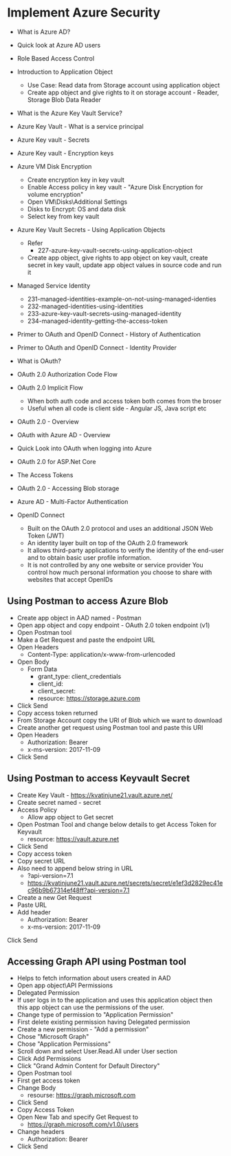 # Implement Azure Security
- What is Azure AD?
- Quick look at Azure AD users
- Role Based Access Control
- Introduction to Application Object
  - Use Case: Read data from Storage account using application object
  - Create app object and give rights to it on storage account - Reader, Storage Blob Data Reader
- What is the Azure Key Vault Service?
- Azure Key Vault - What is a service principal
- Azure Key vault - Secrets
- Azure Key vault - Encryption keys
- Azure VM Disk Encryption
  - Create encryption key in key vault
  - Enable Access policy in key vault - "Azure Disk Encryption for volume encryption"
  - Open VM\Disks\Additional Settings
  - Disks to Encrypt: OS and data disk
  - Select key from key vault
- Azure Key Vault Secrets - Using Application Objects
  - Refer
    - 227-azure-key-vault-secrets-using-application-object
  - Create app object, give rights to app object on key vault, create secret in key vault, update app object values in source code and run it

- Managed Service Identity
  - 231-managed-identities-example-on-not-using-managed-identies
  - 232-managed-identities-using-identities
  - 233-azure-key-vault-secrets-using-managed-identity
  - 234-managed-identity-getting-the-access-token

- Primer to OAuth and OpenID Connect - History of Authentication
- Primer to OAuth and OpenID Connect - Identity Provider
- What is OAuth?
- OAuth 2.0 Authorization Code Flow
- OAuth 2.0 Implicit Flow
  - When both auth code and access token both comes from the broser
  - Useful when all code is client side - Angular JS, Java script etc
- OAuth 2.0 - Overview
- OAuth with Azure AD - Overview
- Quick Look into OAuth when logging into Azure
- OAuth 2.0 for ASP.Net Core
- The Access Tokens
- OAuth 2.0 - Accessing Blob storage
- Azure AD - Multi-Factor Authentication
- OpenID Connect
  - Built on the OAuth 2.0 protocol and uses an additional JSON Web Token (JWT)
  - An identity layer built on top of the OAuth 2.0 framework
  - It allows third-party applications to verify the identity of the end-user and to obtain basic user profile information.
  - It is not controlled by any one website or service provider
  You control how much personal information you choose to share with websites that accept OpenIDs

## Using Postman to access Azure Blob
- Create app object in AAD named - Postman
- Open app object and copy endpoint - OAuth 2.0 token endpoint (v1)
- Open Postman tool
- Make a Get Request and paste the endpoint URL
- Open Headers
  - Content-Type: application/x-www-from-urlencoded
- Open Body
  - Form Data
    - grant_type: client_credentials
    - client_id:
    - client_secret:
    - resource: https://storage.azure.com
- Click Send
- Copy access token returned
- From Storage Account copy the URI of Blob which we want to download
- Create another get request using Postman tool and paste this URI
- Open Headers
  - Authorization: Bearer <Paste access token>
  - x-ms-version: 2017-11-09
- Click Send


## Using Postman to access Keyvault Secret
- Create Key Vault - https://kvatinjune21.vault.azure.net/
- Create secret named - secret
- Access Policy
  - Allow app object to Get secret
- Open Postman Tool and change below details to get Access Token for Keyvault
  - resource: https://vault.azure.net
- Click Send
- Copy access token
- Copy secret URL
- Also need to append below string in URL
  - ?api-version=7.1
  - https://kvatinjune21.vault.azure.net/secrets/secret/e1ef3d2829ec41ec96b9b67314ef48ff?api-version=7.1
- Create a new Get Request
- Paste URL
- Add header
  - Authorization: Bearer <Paste access token>
  - x-ms-version: 2017-11-09

Click Send


## Accessing Graph API using Postman tool
- Helps to fetch information about users created in AAD
- Open app object\API Permissions
- Delegated Permission
-   If user logs in to the application and uses this application object then this app object can use the permissions of the user.
- Change type of permission to "Application Permission"
- First delete existing permission having Delegated permission
- Create a new permission - "Add a permission"
- Chose "Microsoft Graph"
- Chose "Application Permissions"
- Scroll down and select User.Read.All under User section
- Click Add Permissions
- Click "Grand Admin Content for Default Directory"
- Open Postman tool
- First get access token
- Change Body
  - resourse: https://graph.microsoft.com
- Click Send
- Copy Access Token
- Open New Tab and specify Get Request to
  - https://graph.microsoft.com/v1.0/users
- Change headers
  - Authorization: Bearer <Access Token>
- Click Send
